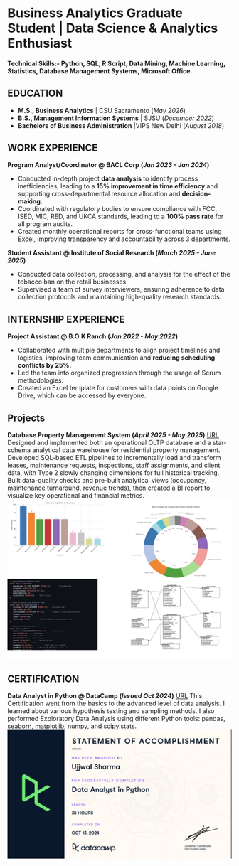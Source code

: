 # Business Analytics Graduate Student | Data Science & Analytics Enthusiast

#### Technical Skills:- Python, SQL, R Script, Data Mining, Machine Learning, Statistics, Database Management Systems, Microsoft Office.

## EDUCATION
- **M.S., Business Analytics** |    CSU Sacramento (_May 2026_)								       		
- **B.S., Management Information Systems**	| SJSU (_December 2022_)	 			        		
- **Bachelors of Business Administration** |VIPS New Delhi (_August 2018_)

## WORK EXPERIENCE
**Program Analyst/Coordinator @ BACL Corp (_Jan 2023 - Jan 2024_)**
- Conducted in-depth project **data analysis** to identify process inefficiencies, leading to a **15% improvement in time efficiency** and supporting cross-departmental resource allocation and **decision-making.**
- Coordinated with regulatory bodies to ensure compliance with FCC, ISED, MIC, RED, and UKCA standards, leading to a **100% pass rate** for all program audits.
- Created monthly operational reports for cross-functional teams using Excel, improving transparency and accountability across 3 departments.

**Student Assistant @ Institute of Social Research (_March 2025 - June 2025_)**
- Conducted data collection, processing, and analysis for the effect of the tobacco ban on the retail businesses
- Supervised a team of survey interviewers, ensuring adherence to data collection protocols and maintaining high-quality research standards.

## INTERNSHIP EXPERIENCE  
**Project Assistant @ B.O.K Ranch (_Jan 2022 - May 2022_)**
- Collaborated with multiple departments to align project timelines and logistics, improving team communication and **reducing scheduling conflicts by 25%.**
- Led the team into organized progression through the usage of Scrum methodologies.
- Created an Excel template for customers with data points on Google Drive, which can be accessed by everyone.

## Projects 
**Database Property Management System (_April 2025 - May 2025_)**    [URL](https://github.com/usujjwals/Databasepropertymanagement)
Designed and implemented both an operational OLTP database and a star-schema analytical data warehouse for residential property management. Developed SQL-based ETL pipelines to incrementally load and transform leases, maintenance requests, inspections, staff assignments, and client data, with Type 2 slowly changing dimensions for full historical tracking. Built data-quality checks and pre-built analytical views (occupancy, maintenance turnaround, revenue trends), then created a BI report to visualize key operational and financial metrics.
![BI design overview](/assets/img/BIanddatabase.png)

## CERTIFICATION
**Data Analyst in Python @ DataCamp (_Issued Oct 2024_)** [URL](https://www.datacamp.com/completed/statement-of-accomplishment/track/d6a1488f804c925ab3019afc9347d064b7ca0f94)
This Certification went from the basics to the advanced level of data analysis. I learned about various hypothesis testing and sampling methods. I also performed Exploratory Data Analysis using different Python tools: pandas, seaborn, matplotlib, numpy, and scipy.stats.
![Certificate of Completion](/assets/img/Certification.png)




